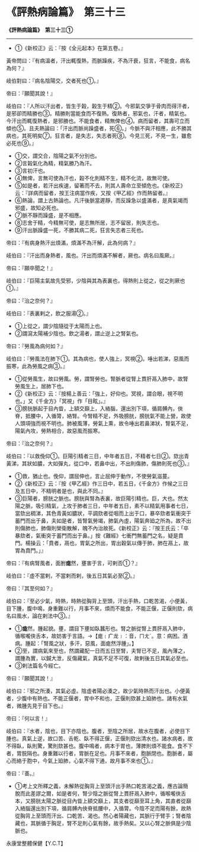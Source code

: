 # 《評熱病論篇》　第三十三



**《評熱病論篇》　第三十三①**


---
- ①《新校正》云：『按《全元起本》在第五卷。』


黃帝問曰：『有病溫者，汗出輒復熱，而脈躁疾，不為汗衰，狂言，不能食，病名為何？』


岐伯對曰：『病名陰陽交，交者死也①。』


帝曰：『願聞其說！』


岐伯曰：『人所以汗出者，皆生于榖，榖生于精②。今邪氣交爭于骨肉而得汗者，是邪卻而精勝也③。精勝則當能食而不復熱。復熱者，邪氣也，汗者，精氣也。今汗出而輒復熱者，是邪勝也。不能食者，精無俾也④。病而留者，其壽可立而傾也⑤。且夫熱論曰：「汗出而脈尚躁盛者，死⑥。」今脈不與汗相應，此不勝其病也，其死明矣⑦。狂言者，是失志，失志者死⑧。今見三死，不見一生，雖愈必死也⑨。』
- ①交，謂交合，陰陽之氣不分別也。
- ②言榖氣化為精，精氣勝乃為汗。
- ③言初汗也。
- ④無俾，言無可使為汗也，榖不化則精不生，精不化流，故無可使。
- ⑤如是者，若汗出疾速，留著而不去，則其人壽命立至傾危也。《新校正》云：『詳病而留者，按王注病當作疾，又按《甲乙經》作而熱留者。』
- ⑥熱論，謂上古熱論也。凡汗後脈當遲靜，而反躁急以盛滿者，是真氣竭而邪盛，故知必死也。
- ⑦脈不靜而躁盛，是不相應。
- ⑧志舍于精，今精無可使，是志無所居，志不留居，則失志也。
- ⑨汗出脈躁盛一死，不勝其病二死，狂言失志者三死也。


帝曰：『有病身熱汗出煩滿，煩滿不為汗解，此為何病？』


岐伯曰：『汗出而身熱者，風也。汗出而煩滿不解者，厥也。病名曰風厥。』


帝曰：『願卒聞之！』


岐伯曰：『巨陽主氣故先受邪，少陰與其為表裏也，得熱則上從之，從之則厥也①。』


帝曰：『治之奈何？』


岐伯曰：『表裏剌之，飲之服湯②。』
- ①上從之，謂少陰隨從于太陽而上也。
- ②謂瀉太陽補少陰也。飲之湯者，謂止逆上之腎氣也。


帝曰：『勞風為病何如？』


岐伯曰：『勞風法在肺下①。其為病也，使人強上，冥視②。唾出若涕，惡風而振寒，此為勞風之病③。』
- ①從勞風生，故曰勞風。勞，謂腎勞也。腎脈者從腎上貫肝鬲入肺中，故腎勞風生上，居肺下也。
- ②《新校正》云：『按楊上善云：「強上，好仰也。冥視，謂合眼，視不明也。」又《千金方》「冥視」作「目眩」。』
- ③膀胱脈起于目內眥，上額交巔上，入絡腦，還出別下項，循肩髆內，俠脊，抵腰中，入循膂，絡腎。今腎精不足，外吸膀胱，膀胱氣不能上營，故使人頭項強而視不明也。肺被風薄，勞氣上熏，故令唾出若鼻涕狀，腎氣不足，陽氣內攻，勞熱相合，故惡風而振寒。


帝曰：『治之奈何？』


岐伯曰：『以救俛仰①。巨陽引精者三日，中年者五日，不精者七日②。欬出青黃涕，其狀如膿，大如彈丸，從口中，若鼻中出，不出則傷肺，傷肺則死也③。』
- ①救，猶止也。俛仰，謂屈伸也，言止屈伸于動作，不使勞氣滋蔓。
- ②《新校正》云：『按《甲乙經》作三日中，若五日，《千金方》作候之三日及五日中，不精明者是也，與此不同。』
- ③巨陽者，膀胱之脈也。膀胱與腎為表裏，故巨陽引精也。巨，大也。然太陽之脈，吸引精氣，上攻于肺者三日，中年者五日，素不以精氣用事者七日，當欬出稠涕，其色青黃如膿狀，平調欬者從咽而上出于口，暴卒欬者氣衝突于蓄門而出于鼻，夫如是者，皆腎氣勞竭，肺氣內虛，陽氣奔廹之所為，故不出則傷肺也，肺傷則榮衛散解，魄不內治故死。《新校正》云：『按王氏云：「卒暴欬者，氣衝突于蓄門而出于鼻。」按《難經》七衝門無蓄門之名，疑是賁門。楊操云：「賁者，鬲也，胃氣之所出，胃出穀氣以傳于肺，肺在鬲上，故胃為賁門。」』


帝曰：『有病腎風者，面胕**痝**然，壅害于言，可剌否①？』


岐伯曰：『虛不當剌，不當剌而剌，後五日其氣必至②。』


帝曰：『其至何如？』


岐伯曰：『至必少氣，時熱，時熱從胸背上至頭，汗出手熱，口乾苦渴，小便黃，目下腫，腹中鳴，身重難以行，月事不來，煩而不能食，不能正偃，正偃則欬，病名曰風水，論在剌法中③。』
- ①**痝**然，腫起貌。壅，謂目下壅如臥蠶形也。腎之脈從腎上貫肝鬲入肺中，循喉嚨俠舌本，故妨害于言語。→【痝﹝疒龙﹞：音，ㄇㄤˊ。意：病困。酒病。腫起：「腎風之狀，多汗，惡風，面痝然浮腫」。】
- ②至，謂病氣來至也，然謂藏配一日而五日至腎，夫腎已不足，風內薄之，謂腫為實，以鍼大泄，反傷藏氣，真氣不足不可復，故剌後五日其氣必至也。
- ③剌法篇名今經亡。


帝曰：『願聞其說！』


岐伯曰：『邪之所湊，其氣必虛。陰虛者陽必湊之，故少氣時熱而汗出也。小便黃者，少腹中有熱也。不能正偃者，胃中不和也，正偃則欬甚上廹肺也。諸有水氣者，微腫先見于目下也。』


帝曰：『何以言！』


岐伯曰：『水者，陰也，目下亦陰也。腹者，至陰之所居，故水在腹者，必使目下腫也。真氣上逆，故口苦、舌乾、臥不得正偃，正偃則欬出清水也。諸水病者，故不得臥，臥則驚，驚則欬甚也。腹中鳴者，病本于胃也，薄脾則煩不能食。食不下者，胃脘隔也。身重難以行者，胃脈在足也。月事不來者，胞脈閉也。胞脈者，屬心而絡于胞中，今氣上廹肺，心氣不得下通，故月事不來也①。』


帝曰：『善。』
- ①考上文所釋之義，未解熱從胸背上至頭汗出手熱口乾苦渴之義，應古論簡脫而此差謬之爾，如是者何，腎少陰之脈從腎上貫肝鬲入肺中，循喉嚨俠舌本，又膀胱太陽之脈從目內眥上額交巔上，其支者從巔至耳上角，其直者從巔入絡腦還出別下項，循肩髆內俠脊抵腰中，入循膂。今陰不足而陽有餘，故熱從胸背上至頭而汗出、口乾苦、渴也。然心者陽藏也，其脈行于臂手；腎者陰藏也，其脈循于胸足，腎不足則心氣有餘，故手熱矣。又以心腎之脈俱是少陰脈也。


永康堂整體保健【Y.C.T】


